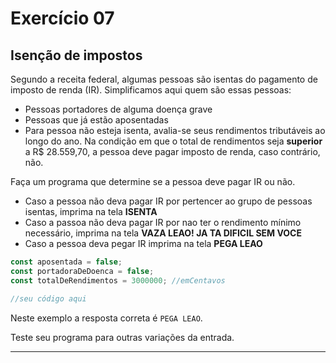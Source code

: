 
# Exercício 07

## Isenção de impostos

Segundo a receita federal, algumas pessoas são isentas do pagamento de imposto de renda (IR). Simplificamos aqui quem são essas pessoas:

- Pessoas portadores de alguma doença grave
- Pessoas que já estão aposentadas
- Para pessoa não esteja isenta, avalia-se seus rendimentos tributáveis ao longo do ano. Na condição em que o total de rendimentos seja **superior** a R$ 28.559,70, a pessoa deve pagar imposto de renda, caso contrário, não.

Faça um programa que determine se a pessoa deve pagar IR ou não.

- Caso a pessoa não deva pagar IR por pertencer ao grupo de pessoas isentas, imprima na tela **ISENTA**
- Caso a passoa não deva pagar IR por nao ter o rendimento mínimo necessário, imprima na tela **VAZA LEAO! JA TA DIFICIL SEM VOCE**
- Caso a pessoa deva pegar IR imprima na tela **PEGA LEAO**

```javascript
const aposentada = false;
const portadoraDeDoenca = false;
const totalDeRendimentos = 3000000; //emCentavos

//seu código aqui
```

Neste exemplo a resposta correta é `PEGA LEAO`.

Teste seu programa para outras variações da entrada.

---
